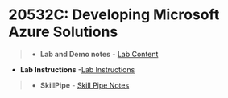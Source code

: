 # 20532C: Developing Microsoft Azure Solutions

> - **Lab and Demo notes** - [Lab Content](https://github.com/MicrosoftLearning/20532-DevelopingMicrosoftAzureSolutions)
- **Lab Instructions** -[Lab Instructions](https://github.com/MicrosoftLearning/20532-DevelopingMicrosoftAzureSolutions/tree/c-release/Instructions/Labs/dotnet)

> - **SkillPipe** - [Skill Pipe Notes](https://skillpipe.courseware-marketplace.com/en-GB/Read/cb557b13-9cb4-471a-a419-e95835a0d59c)



